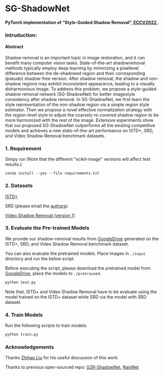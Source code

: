 # SG-ShadowNet

#### PyTorch implementation of “Style-Guided Shadow Removal”, [ ECCV2022 ]( https://eccv2022.ecva.net/ ).

### Intruduction:
#### Abstract
Shadow removal is an important topic in image restoration,  and it can benefit many computer vision tasks. State-of-the-art shadowremoval  methods typically employ deep learning by minimizing a pixellevel  difference between the de-shadowed region and their corresponding (pseudo) shadow-free version. After shadow removal, the shadow and  non-shadow regions may exhibit inconsistent appearance, leading to a  visually disharmonious image. To address this problem, we propose a  style-guided shadow removal network (SG-ShadowNet) for better imagestyle  consistency after shadow removal. In SG-ShadowNet, we first learn  the style representation of the non-shadow region via a simple region  style estimator. Then we propose a novel effective normalization strategy  with the region-level style to adjust the coarsely re-covered shadow region  to be more harmonized with the rest of the image. Extensive experiments  show that our proposed SG-ShadowNet outperforms all the existing  competitive models and achieves a new state-of-the-art performance  on ISTD+, SRD, and Video Shadow Removal benchmark datasets.
### 1.  Requirement
Simpy run (Note that the different "scikit-image" versions will affect test results.):
```shell
conda install --yes --file requirements.txt
```

### 2. Datasets
[ISTD+](https://www3.cs.stonybrook.edu/~cvl/projects/SID/index.html)

SRD  (please email the [authors](http://vision.sia.cn/our%20team/JiandongTian/JiandongTian.html)).

[Video Shadow Removal (version 1)](https://www3.cs.stonybrook.edu/~cvl/projects/FSS2SR/index.html)


### 3. Evaluate the Pre-trained Models
We provide our shadow-removal results from [GoogleDrive](https://drive.google.com/drive/folders/1BtvVDRUe7HARGyJAwXf8CSVMbFKjBxDI?usp=sharing) generated on the ISTD+, SRD, and Video Shadow Removal benchmark dataset.

You can also evaluate the pretrained models. Place images in `./input` directory and run the below script.

Before executing the script, please download the pretrained model from [GoogleDrive](https://drive.google.com/drive/folders/14cPEJMYSUFTLB4yaZ2jWJpx8kFre80oH?usp=sharing), place the models to `./pretrained`. 

```bash
python test.py
```

Note that, ISTD+  and Video Shadow Removal have to be evaluate using the model trained on the ISTD+ dataset while SRD via the model with SRD dataset.


### 4. Train Models

Run the following scripts to train models.


```bash
python train.py
```

### Acknowledgements

Thanks [Zhihao Liu](https://github.com/hhqweasd) for his useful discussion of this work.

Thanks to previous open-sourced repo: 
[G2R-ShadowNet](https://github.com/hhqweasd/G2R-ShadowNet), [RainNet](https://github.com/junleen/RainNet)


